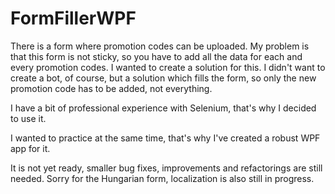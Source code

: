# FormFillerWPF

There is a form where promotion codes can be uploaded. My problem is that this form is not sticky, so you have to add all the data for each and every promotion codes.
I wanted to create a solution for this.
I didn't want to create a bot, of course, but a solution which fills the form, so only the new promotion code has to be added, not everything.

I have a bit of professional experience with Selenium, that's why I decided to use it.

I wanted to practice at the same time, that's why I've created a robust WPF app for it.

It is not yet ready, smaller bug fixes, improvements and refactorings are still needed.
Sorry for the Hungarian form, localization is also still in progress.
